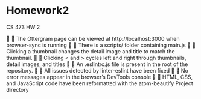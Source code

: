 # Homework2
CS 473 HW 2


  The Ottergram page can be viewed at http://localhost:3000 when browser-sync is running
  There is a scripts/ folder containing main.js
  Clicking a thumbnail changes the detail image and title to match the thumbnail.
  Clicking < and > cycles left and right through thumbnails, detail images, and titles
  An .eslintrc.js file is present in the root of the repository.
  All issues detected by linter-eslint have been fixed
  No error messages appear in the browser’s DevTools console
  HTML, CSS, and JavaScript code have been reformatted with the atom-beautify Project directory
